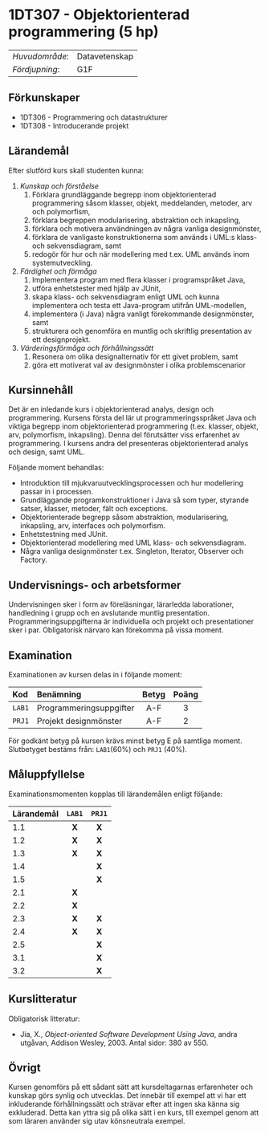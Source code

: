 # 1DT307 - Objektorienterad programmering (5 hp)

|     |     |
| --- | --- | 
| *Huvudområde*: | Datavetenskap | 
| *Fördjupning*: | G1F | 

## Förkunskaper

- 1DT306 - Programmering och datastrukturer
- 1DT308 - Introducerande projekt

## Lärandemål

Efter slutförd kurs skall studenten kunna:

1. *Kunskap och förståelse*
    1. Förklara grundläggande begrepp inom objektorienterad programmering såsom klasser, objekt, meddelanden, metoder, arv  och polymorfism, 
    2. förklara begreppen modularisering, abstraktion och inkapsling, 
    3. förklara och motivera användningen av några vanliga designmönster, 
    4. förklara de vanligaste konstruktionerna som används i UML:s klass- och sekvensdiagram, samt
    5. redogör för hur och när modellering med t.ex. UML används inom systemutveckling. 
2. *Färdighet och förmåga*
    1. Implementera program med flera klasser i programspråket Java,
    2. utföra enhetstester med hjälp av JUnit,
    3. skapa klass- och sekvensdiagram enligt UML och kunna implementera och testa ett Java-program utifrån UML-modellen,
    4. implementera (i Java) några vanligt förekommande designmönster, samt
    5. strukturera och genomföra en muntlig och skriftlig presentation av ett designprojekt. 
3. *Värderingsförmåga och förhållningssätt*
    1. Resonera om olika designalternativ för ett givet problem, samt
    2. göra ett motiverat val av designmönster i olika problemscenarior

## Kursinnehåll

Det är en inledande kurs i objektorienterad analys, design och programmering. Kursens första del lär ut programmeringsspråket Java och viktiga begrepp inom objektorienterad programmering (t.ex. klasser, objekt, arv, polymorfism, inkapsling). Denna del förutsätter viss erfarenhet av programmering. I kursens andra del presenteras objektorienterad analys och design, samt UML. 

Följande moment behandlas:

- Introduktion till mjukvaruutvecklingsprocessen och hur modellering passar in i processen.
- Grundläggande programkonstruktioner i Java så som typer, styrande satser, klasser, metoder, fält och exceptions.
- Objektorienterade begrepp såsom abstraktion, modularisering, inkapsling, arv, interfaces och polymorfism.
- Enhetstestning med JUnit.
- Objektorienterad modellering med UML klass- och sekvensdiagram.
- Några vanliga designmönster t.ex. Singleton, Iterator, Observer och Factory.

## Undervisnings- och arbetsformer

Undervisningen sker i form av föreläsningar, lärarledda laborationer, handledning i grupp och en avslutande muntlig presentation. Programmeringsuppgifterna är individuella och projekt och presentationer sker i par. Obligatorisk närvaro kan förekomma på vissa moment.

## Examination

Examinationen av kursen delas in i följande moment:

| Kod  | Benämning               | Betyg | Poäng | 
| :--- | :---------------------- | :---: | :---: |
|`LAB1`| Programmeringsuppgifter | A-F   | 3     |
|`PRJ1`| Projekt designmönster   | A-F   | 2     |

För godkänt betyg på kursen krävs minst betyg E på samtliga moment. Slutbetyget bestäms från: `LAB1`(60%) och `PRJ1` (40%).

## Måluppfyllelse

Examinationsmomenten kopplas till lärandemålen enligt följande:

| Lärandemål |`LAB1` |`PRJ1` | 
| :--------- | :---: | :---: |
| 1.1        | **X** | **X** |
| 1.2        | **X** | **X** |
| 1.3        | **X** | **X** |
| 1.4        |       | **X** |
| 1.5        |       | **X** |
| 2.1        | **X** |       |
| 2.2        | **X** |       |
| 2.3        | **X** | **X** |
| 2.4        | **X** | **X** |
| 2.5        |       | **X** |
| 3.1        |       | **X** |
| 3.2        |       | **X** |

## Kurslitteratur

Obligatorisk litteratur:

- Jia, X., *Object-oriented Software Development Using Java*, andra utgåvan, Addison Wesley, 2003. Antal sidor: 380 av 550.

## Övrigt

Kursen genomförs på ett sådant sätt att kursdeltagarnas erfarenheter och kunskap görs synlig och utvecklas. Det innebär till exempel att vi har ett inkluderande förhållningssätt och strävar efter att ingen ska känna sig exkluderad. Detta kan yttra sig på olika sätt i en kurs, till exempel genom att som läraren använder sig utav könsneutrala exempel.
